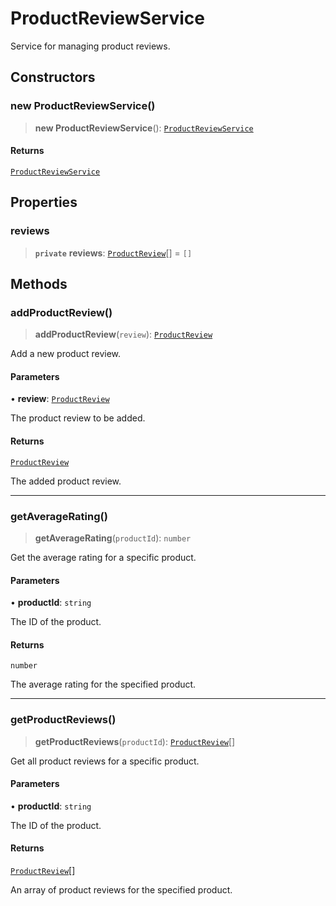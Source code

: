 # ProductReviewService

Service for managing product reviews.

## Constructors

### new ProductReviewService()

> **new ProductReviewService**(): [`ProductReviewService`](ProductReviewService.md)

#### Returns

[`ProductReviewService`](ProductReviewService.md)

## Properties

### reviews

> **`private`** **reviews**: [`ProductReview`](../interfaces/ProductReview.md)[] = `[]`

## Methods

### addProductReview()

> **addProductReview**(`review`): [`ProductReview`](../interfaces/ProductReview.md)

Add a new product review.

#### Parameters

• **review**: [`ProductReview`](../interfaces/ProductReview.md)

The product review to be added.

#### Returns

[`ProductReview`](../interfaces/ProductReview.md)

The added product review.

***

### getAverageRating()

> **getAverageRating**(`productId`): `number`

Get the average rating for a specific product.

#### Parameters

• **productId**: `string`

The ID of the product.

#### Returns

`number`

The average rating for the specified product.

***

### getProductReviews()

> **getProductReviews**(`productId`): [`ProductReview`](../interfaces/ProductReview.md)[]

Get all product reviews for a specific product.

#### Parameters

• **productId**: `string`

The ID of the product.

#### Returns

[`ProductReview`](../interfaces/ProductReview.md)[]

An array of product reviews for the specified product.
